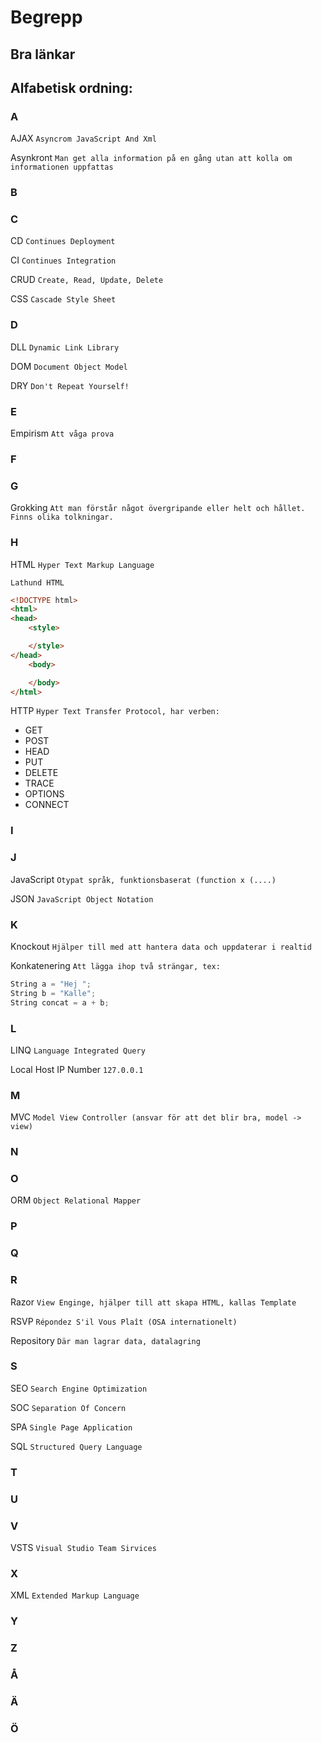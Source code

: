 Begrepp
===============

Bra länkar
-----------

Alfabetisk ordning:
-----------

### A

AJAX
`Asyncrom JavaScript And Xml`

Asynkront
`Man get alla information på en gång utan att kolla om informationen uppfattas`

### B

### C

CD
`Continues Deployment`

CI
`Continues Integration`

CRUD
`Create, Read, Update, Delete`

CSS
`Cascade Style Sheet`

### D

DLL
`Dynamic Link Library`

DOM
`Document Object Model`

DRY
`Don't Repeat Yourself!`

### E

Empirism
`Att våga prova`

### F

### G

Grokking
`Att man förstår något övergripande eller helt och hållet. Finns olika tolkningar.`

### H

HTML
`Hyper Text Markup Language`

`Lathund HTML`
```html
<!DOCTYPE html>
<html>
<head>
    <style>

    </style>
</head>
    <body>

    </body>
</html>
```

HTTP
`Hyper Text Transfer Protocol, har verben:`
* GET
* POST
* HEAD
* PUT
* DELETE
* TRACE
* OPTIONS
* CONNECT

### I

### J

JavaScript
`Otypat språk, funktionsbaserat (function x (....)`

JSON
`JavaScript Object Notation`

### K

Knockout
`Hjälper till med att hantera data och uppdaterar i realtid`

Konkatenering
`Att lägga ihop två strängar, tex: `
```c#
String a = "Hej "; 
String b = "Kalle"; 
String concat = a + b;
```

### L

LINQ
`Language Integrated Query`

Local Host IP Number
`127.0.0.1`

### M

MVC
`Model View Controller (ansvar för att det blir bra, model -> view)`

### N

### O

ORM
`Object Relational Mapper`

### P

### Q

### R

Razor
`View Enginge, hjälper till att skapa HTML, kallas Template`

RSVP
`Répondez S'il Vous Plaît (OSA internationelt)`

Repository
`Där man lagrar data, datalagring`

### S

SEO
`Search Engine Optimization`

SOC
`Separation Of Concern`

SPA
`Single Page Application`

SQL
`Structured Query Language`

### T

### U

### V

VSTS
`Visual Studio Team Sirvices`

### X

XML
`Extended Markup Language`

### Y

### Z

### Å

### Ä

### Ö 